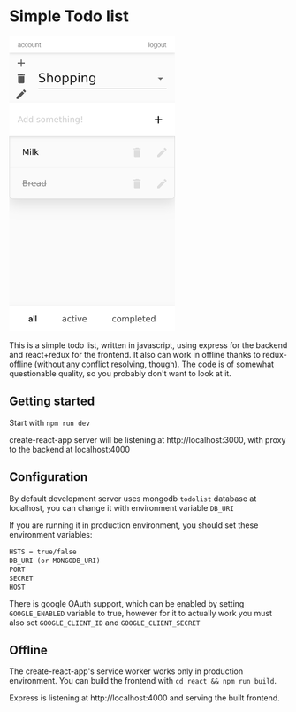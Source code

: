 # Simple Todo list

![screenshot](docs/screenshot1.png)

This is a simple todo list, written in javascript, using express for the backend and react+redux for the frontend.
It also can work in offline thanks to redux-offline (without any conflict resolving, though). The code is of somewhat questionable quality, so you probably don't want to look at it.

## Getting started

Start with `npm run dev`

create-react-app server will be listening at http://localhost:3000, with proxy to the backend at localhost:4000

## Configuration

By default development server uses mongodb `todolist` database at localhost, you can change it with environment variable `DB_URI`

If you are running it in production environment, you should set these environment variables:

```
HSTS = true/false
DB_URI (or MONGODB_URI)
PORT
SECRET
HOST
```

There is google OAuth support, which can be enabled by setting `GOOGLE_ENABLED` variable to true, however for it to actually work you must also set `GOOGLE_CLIENT_ID` and `GOOGLE_CLIENT_SECRET`

## Offline

The create-react-app's service worker works only in production environment.
You can build the frontend with `cd react && npm run build`.

Express is listening at http://localhost:4000 and serving the built frontend.
